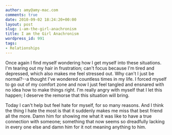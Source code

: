 ```yaml
---
author: amy@amy-mac.com
comments: true
date: 2010-09-02 18:24:20+00:00
layout: post
slug: i-am-the-girl-anachronism
title: I am the Girl Anachronism
wordpress_id: 991
tags:
- Relationships
---
```


Once again I find myself wondering how I get myself into these situations. I'm tearing out my hair in frustration; can't focus because I'm tired and depressed, which also makes me feel stressed out. Why can't I just be normal?--a thought I've wondered countless times in my life. I forced myself to go out of my comfort zone and now I just feel tangled and ensnared with no idea how to make things right. I'm really angry with myself that I let this happen; I deserve the remorse that this situation will bring.

Today I can't help but feel hate for myself, for so many reasons. And I think the thing I hate the most is that it suddenly makes me miss that best friend all the more. Damn him for showing me what it was like to have a true connection with someone; something that now seems so dreadfully lacking in every one else and damn him for it not meaning anything to him.
